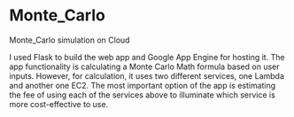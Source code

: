 # Monte_Carlo
Monte_Carlo simulation on Cloud

I used Flask to build the web app and Google App Engine for hosting it. The app functionality is calculating a Monte Carlo Math formula based on user inputs. However, for calculation, it uses two different services, one Lambda and another one EC2. The most important option of the app is estimating the fee of using each of the services above to illuminate which service is more cost-effective to use.

